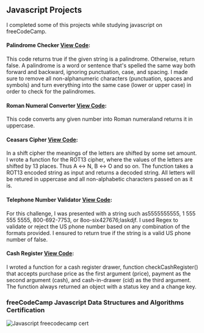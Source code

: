 ## Javascript Projects
I completed some of this projects while studying javascript on freeCodeCamp.
#### Palindrome Checker [View Code](https://github.com/jenniferobidike/Javascript-Projects/blob/master/palindromeChecker.js):
This code returns true if the given string is a palindrome. Otherwise, return false. A palindrome is a word or sentence that's spelled the same way both forward and backward, ignoring punctuation, case, and spacing. I made sure to remove all non-alphanumeric characters (punctuation, spaces and symbols) and turn everything into the same case (lower or upper case) in order to check for the palindromes.
#### Roman Numeral Converter [View Code](https://github.com/jenniferobidike/Javascript-Projects/blob/master/romanNumeralConverter.js):
This code converts any given number into Roman numeraland returns it in uppercase.
#### Ceasars Cipher [View Code](https://github.com/jenniferobidike/Javascript-Projects/blob/master/ceasarsCipher.js):
In a shift cipher the meanings of the letters are shifted by some set amount. I wrote a function for the ROT13 cipher, where the values of the letters are shifted by 13 places. Thus A ↔ N, B ↔ O and so on.
The function takes a ROT13 encoded string as input and returns a decoded string. All letters will be retured in uppercase and all non-alphabetic characters passed on as it is.
#### Telephone Number Validator [View Code](https://github.com/jenniferobidike/Javascript-Projects/blob/master/telephoneNumberValidator.js):
For this challenge, I was presented with a string such as5555555555, 1 555 555 5555, 800-692-7753, or 8oo-six427676;laskdjf. I used Regex to validate or reject the US phone number based on any combination of the formats provided. I ensured to return true if the string is a valid US phone number of false.
#### Cash Register [View Code](https://github.com/jenniferobidike/Javascript-Projects/blob/master/cashRegister.js):
I wroted a function for a cash register drawer, function checkCashRegister() that accepts purchase price as the first argument (price), payment as the second argument (cash), and cash-in-drawer (cid) as the third argument. 
The function always returned an object with a status key and a change key.

### freeCodeCamp Javascript Data Structures and Algorithms Certification
![Javascript freecodecamp cert](https://user-images.githubusercontent.com/99639219/204241330-4d06a97a-96fd-4f8a-9593-cba0cea28b5c.JPG)
